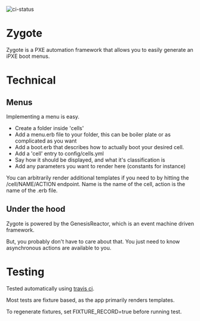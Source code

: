 ![ci-status](https://travis-ci.org/dalehamel/zygote.svg)

# Zygote

Zygote is a PXE automation framework that allows you to easily generate an iPXE boot menus.

# Technical

## Menus

Implementing a menu is easy.

* Create a folder inside 'cells'
* Add a menu.erb file to your folder, this can be boiler plate or as complicated as you want
* Add a boot.erb that describes how to actually boot your desired cell.
* Add a 'cell' entry to config/cells.yml
 * Say how it should be displayed, and what it's classification is
 * Add any parameters you want to render here (constants for instance)

You can arbitrarily render additional templates if you need to by hitting the /cell/NAME/ACTION endpoint. Name is the name of the cell, action is the name of the .erb file.

## Under the hood

Zygote is powered by the GenesisReactor, which is an event machine driven framework.

But, you probably don't have to care about that. You just need to know asynchronous actions are available to you.

# Testing

Tested automatically using [travis ci](https://travis-ci.org/dalehamel/zygote).

Most tests are fixture based, as the app primarily renders templates.

To regenerate fixtures, set FIXTURE\_RECORD=true before running test.
